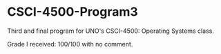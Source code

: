 # CSCI-4500-Program3
Third and final program for UNO's CSCI-4500: Operating Systems class.

Grade I received: 100/100 with no comment.
